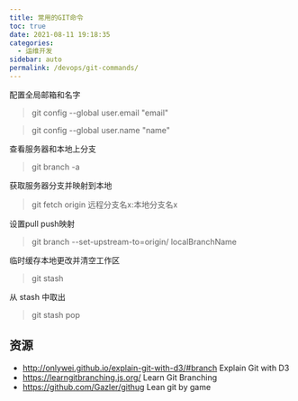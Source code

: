 ```yaml
---
title: 常用的GIT命令
toc: true
date: 2021-08-11 19:18:35
categories: 
  - 运维开发
sidebar: auto
permalink: /devops/git-commands/
---
```



配置全局邮箱和名字

> git config --global user.email "email"

> git config --global user.name "name"


查看服务器和本地上分支

> git branch -a

获取服务器分支并映射到本地

> git fetch origin 远程分支名x:本地分支名x


设置pull  push映射

> git branch --set-upstream-to=origin/<branch> localBranchName



临时缓存本地更改并清空工作区

> git stash 

从 stash 中取出

> git stash pop

## 资源

- http://onlywei.github.io/explain-git-with-d3/#branch  Explain Git with D3
- https://learngitbranching.js.org/ Learn Git Branching
- https://github.com/Gazler/githug Lean git by game 


